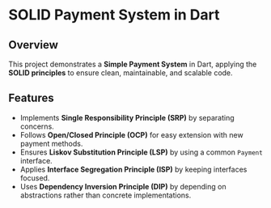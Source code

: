 # SOLID Payment System in Dart

## Overview
This project demonstrates a **Simple Payment System** in Dart, applying the **SOLID principles** to ensure clean, maintainable, and scalable code.

## Features
- Implements **Single Responsibility Principle (SRP)** by separating concerns.
- Follows **Open/Closed Principle (OCP)** for easy extension with new payment methods.
- Ensures **Liskov Substitution Principle (LSP)** by using a common `Payment` interface.
- Applies **Interface Segregation Principle (ISP)** by keeping interfaces focused.
- Uses **Dependency Inversion Principle (DIP)** by depending on abstractions rather than concrete implementations.